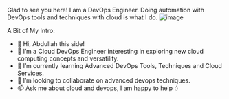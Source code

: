 
Glad to see you here! 
I am a DevOps Engineer. Doing automation with DevOps tools and techniques with cloud is what I do.
![image](https://user-images.githubusercontent.com/80588413/134218548-68b9e965-f21a-4966-bd63-fcd1a13d8f0d.png)


A Bit of My Intro:
- 👋 Hi, Abdullah this side!
- 👀 I’m a Cloud DevOps Engineer interesting in exploring new cloud computing concepts and versatility. 
- 🌱 I’m currently learning Advanced DevOps Tools, Techniques and Cloud Services.
- 💞️ I’m looking to collaborate on advanced devops techniques.
- 📫 Ask me about cloud and devops, I am happy to help :)

<!---
abdullah-ejaz/abdullah-ejaz is a ✨ special ✨ repository because its `README.md` (this file) appears on your GitHub profile.
You can click the Preview link to take a look at your changes.
--->
